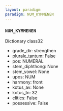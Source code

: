 ```yaml
---
layout: paradigm
paradigm: NUM_KYMMENEN
---
```

### ` NUM_KYMMENEN `

Dictionary class32
* grade_dir: strengthen
* plurale_tantum: False
* pos: NUMERAL
* stem_diphthong: None
* stem_vowel: None
* upos: NUM
* harmony: front
* kotus_av: None
* kotus_tn: 32
* clitics: False
* possessive: False
